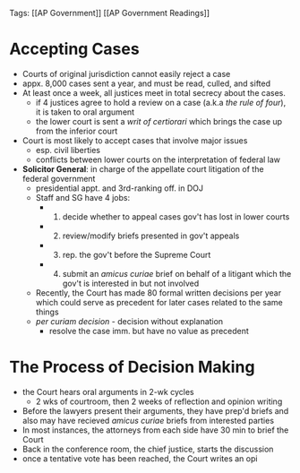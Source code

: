 Tags: [[AP Government]] [[AP Government Readings]]

# Accepting Cases
- Courts of original jurisdiction cannot easily reject a case
- appx. 8,000 cases sent a year, and must be read, culled, and sifted
- At least once a week, all justices meet in total secrecy about the cases.
	- if 4 justices agree to hold a review on a case (a.k.a *the rule of four*), it is taken to oral argument 
	- the lower court is sent a *writ of certiorari* which brings the case up from the inferior court
- Court is most likely to accept cases that involve major issues
	- esp. civil liberties
	- conflicts between lower courts on the interpretation of federal law
-  **Solicitor General**: in charge of the appellate court litigation of the federal government
	- presidential appt. and 3rd-ranking off. in DOJ
	- Staff and SG have 4 jobs:
		- 1. decide whether to appeal cases gov't has lost in lower courts
		- 2. review/modify briefs presented in gov't appeals
		- 3. rep. the gov't before the Supreme Court
		- 4. submit an *amicus curiae* brief on behalf of a litigant which the gov't is interested in but not involved
	- Recently, the Court has made 80 formal written decisions per year which could serve as precedent for later cases related to the same things
	- *per curiam decision* - decision without explanation
		- resolve the case imm. but have no value as precedent

# The Process of Decision Making
- the Court hears oral arguments in 2-wk cycles
	- 2 wks of courtroom, then 2 weeks of reflection and opinion writing
- Before the lawyers present their arguments, they have prep'd briefs and also may have recieved *amicus curiae* briefs from interested parties
- In most instances, the attorneys from each side have 30 min to brief the Court
- Back in the conference room, the chief justice, starts the discussion
- once a tentative vote has been reached, the Court writes an opi